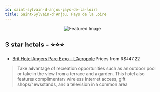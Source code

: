 ```yaml
---
id: saint-sylvain-d-anjou-pays-de-la-loire
title: Saint-Sylvain-d'Anjou, Pays de la Loire
---
```


<center><img src="https://i.travelapi.com/hotels/1000000/110000/106700/106602/5c2f6f50_z.jpg" alt="Featured Image" /></center>


##  3 star hotels - ⭐️⭐️⭐️

-    [Brit Hotel Angers Parc Expo – L’Acropole](https://us.hurb.com/hotels/saint-sylvain-d-anjou/brit-hotel-angers-parc-expo-lacropole-JNP-JP638933?cmp=18055) Prices from R$447.22
   > Take advantage of recreation opportunities such as an outdoor pool or take in the view from a terrace and a garden. This hotel also features complimentary wireless Internet access, gift shops/newsstands, and a television in a common area.
